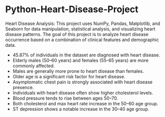 # Python-Heart-Disease-Project
Heart Disease Analysis: This project uses NumPy, Pandas, Matplotlib, and Seaborn for data manipulation, statistical analysis, and visualizing heart disease patterns.
The goal of this project is to analyze heart disease occurrence based on a combination of clinical features and demographic data.
- 45.87% of individuals in the dataset are diagnosed with heart disease.
- Elderly males (50–60 years) and females (55–65 years) are more commonly affected.
- Males are generally more prone to heart disease than females.
- Older age is a significant risk factor for heart disease.
- Asymptomatic chest pain is strongly associated with heart disease presence.
- Individuals with heart disease often show higher cholesterol levels.
- Blood pressure tends to rise between ages 50–70.
- Both cholesterol and max heart rate increase in the 50–60 age group.
- ST depression shows a notable increase in the 30–40 age group.
